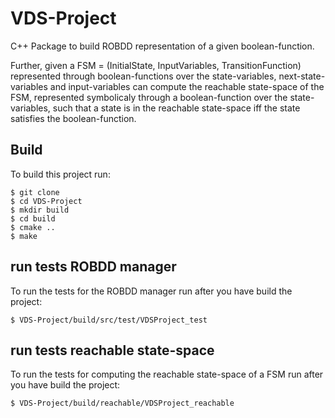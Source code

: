 # VDS-Project

C++ Package to build ROBDD representation of a given boolean-function.

Further, given a FSM = (InitialState, InputVariables, TransitionFunction) represented through boolean-functions over the state-variables, next-state-variables and input-variables can compute the reachable state-space of the FSM, represented symbolicaly through a boolean-function over the state-variables, such that a state is in the reachable state-space iff the state satisfies the boolean-function.


## Build
To build this project run:

 ```
$ git clone
$ cd VDS-Project
$ mkdir build
$ cd build
$ cmake ..
$ make
```
 
 
 ## run tests ROBDD manager
To run the tests for the ROBDD manager run after you have build the project:

 ```
$ VDS-Project/build/src/test/VDSProject_test
```
 
 
 
  
 ## run tests reachable state-space
To run the tests for computing the reachable state-space of a FSM run after you have build the project:

 ```
$ VDS-Project/build/reachable/VDSProject_reachable
```
